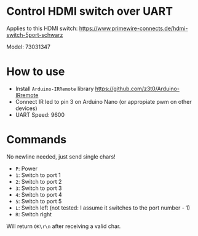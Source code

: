 # Control HDMI switch over UART
Applies to this HDMI switch: https://www.primewire-connects.de/hdmi-switch-5port-schwarz

Model: 73031347

# How to use
- Install `Arduino-IRRemote` library https://github.com/z3t0/Arduino-IRremote
- Connect IR led to pin 3 on Arduino Nano (or appropiate pwm on other devices)
- UART Speed: 9600

# Commands
No newline needed, just send single chars!

- `P`: Power
- `1`: Switch to port 1
- `2`: Switch to port 2
- `3`: Switch to port 3
- `4`: Switch to port 4
- `5`: Switch to port 5
- `L`: Switch left (not tested: I assume it switches to the port number - 1)
- `R`: Switch right

Will return `OK\r\n` after receiving a valid char.
